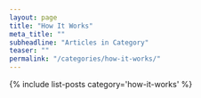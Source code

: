 ```yaml
---
layout: page
title: "How It Works"
meta_title: ""
subheadline: "Articles in Category"
teaser: ""
permalink: "/categories/how-it-works/"
---
```

{% include list-posts category='how-it-works' %}
